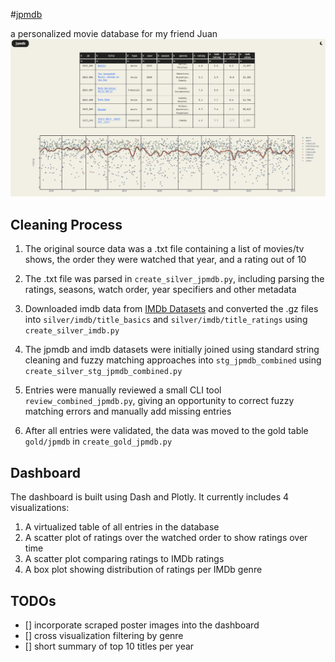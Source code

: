 #[jpmdb](https://jpmdb.jeffbrennan.dev/)

a personalized movie database for my friend Juan
![site](docs/site.png)


## Cleaning Process

1. The original source data was a .txt file containing a list of movies/tv shows, the order they were watched that year, and a rating out of 10

2. The .txt file was parsed in `create_silver_jpmdb.py`, including parsing the ratings, seasons, watch order, year specifiers and other metadata

3. Downloaded imdb data from [IMDb Datasets](https://datasets.imdbws.com/) and converted the .gz files into `silver/imdb/title_basics` and `silver/imdb/title_ratings` using `create_silver_imdb.py`

4. The jpmdb and imdb datasets were initially joined using standard string cleaning and fuzzy matching approaches into `stg_jpmdb_combined` using `create_silver_stg_jpmdb_combined.py`

5. Entries were manually reviewed a small CLI tool `review_combined_jpmdb.py`, giving an opportunity to correct fuzzy matching errors and manually add missing entries

6. After all entries were validated, the data was moved to the gold table `gold/jpmdb` in `create_gold_jpmdb.py`


## Dashboard

The dashboard is built using Dash and Plotly. It currently includes 4 visualizations:

1. A virtualized table of all entries in the database
2. A scatter plot of ratings over the watched order to show ratings over time
3. A scatter plot comparing ratings to IMDb ratings
4. A box plot showing distribution of ratings per IMDb genre


## TODOs

- [] incorporate scraped poster images into the dashboard
- [] cross visualization filtering by genre
- [] short summary of top 10 titles per year